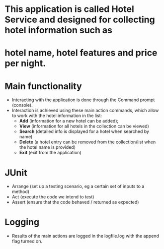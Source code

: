 # This application is called Hotel Service and designed for collecting hotel information such as 
# hotel name, hotel features and price per night.

# Main functionality
- Interacting with the application is done through the Command prompt (console). 
- Interaction is achieved using these main action commands, which allow to work with the hotel information in the list:
  - **Add** (information for a new hotel can be added);
  - **View** (information for all hotels in the collection can be viewed)
  - **Search** (detailed info is displayed for a hotel when searched by name)
  - **Delete** (a hotel entry can be removed from the collection/list when the hotel name is provided)
  - **Exit** (exit from the application)

# JUnit
 - Arrange (set up a testing scenario, eg a certain set of inputs to a method)
 - Act (execute the code we intend to test)
 - Assert (ensure that the code behaved / returned as expected)

# Logging
- Results of the main actions are logged in the logfile.log with the append flag turned on.

